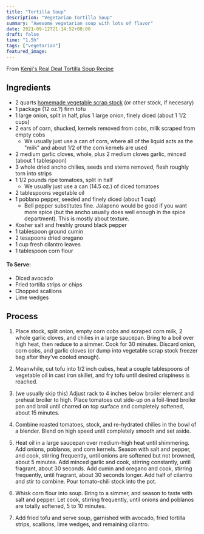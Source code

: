 ```yaml
---
title: "Tortilla Soup"
description: "Vegetarian Tortilla Soup"
summary: "Awesome vegetarian soup with lots of flavor"
date: 2021-09-12T21:14:52+00:00
draft: false
time: "1.5h"
tags: ["vegetarian"]
featured_image: 
---
```


From [Kenji's Real Deal Tortilla Soup Recipe](https://www.seriouseats.com/real-deal-tortilla-soup-recipe "Real Deal Tortilla Soup Recipe")

## Ingredients

- 2 quarts [homemade vegetable scrap stock](https://www.seriouseats.com/save-your-vegetable-scraps-make-stock "Save Your Vegetable Scraps, Make Stock") (or other stock, if necesary)
- 1 package (12 oz.?) firm tofu
- 1 large onion, split in half, plus 1 large onion, finely diced (about 1 1/2 cups)
- 2 ears of corn, shucked, kernels removed from cobs, milk scraped from empty cobs
  - We usually just use a can of corn, where all of the liquid acts as the "milk" and about 1/2 of the corn kernels are used
- 2 medium garlic cloves, whole, plus 2 medium cloves garlic, minced (about 1 tablespoon)
- 3 whole dried ancho chilies, seeds and stems removed, flesh roughly torn into strips
- 1 1/2 pounds ripe tomatoes, split in half
  - We usually just use a can (14.5 oz.) of diced tomatoes
- 2 tablespoons vegetable oil
- 1 poblano pepper, seeded and finely diced (about 1 cup)
  - Bell pepper substitutes fine.  Jalapeno would be good if you want more spice (but the ancho usually does well enough in the spice department).  This is mostly about texture.
- Kosher salt and freshly ground black pepper
- 1 tablespoon ground cumin
- 2 tesapoons dried oregano
- 1 cup fresh cilantro leaves
- 1 tablespoon corn flour
 
#### To Serve:
- Diced avocado
- Fried tortilla strips or chips
- Chopped scallions
- Lime wedges

## Process

1. Place stock, split onion, empty corn cobs and scraped corn milk, 2 whole garlic cloves, and chilies in a large saucepan. Bring to a boil over high heat, then reduce to a simmer. Cook for 30 minutes. Discard onion, corn cobs, and garlic cloves (or dump into vegetable scrap stock freezer bag after they've cooled enough).

1. Meanwhile, cut tofu into 1/2 inch cubes, heat a couple tablespoons of vegetable oil in cast iron skillet, and fry tofu until desired crispiness is reached.

1. (we usually skip this) Adjust rack to 4 inches below broiler element and preheat broiler to high. Place tomatoes cut side-up on a foil-lined broiler pan and broil until charred on top surface and completely softened, about 15 minutes.

1. Combine roasted tomatoes, stock, and re-hydrated chilies in the bowl of a blender. Blend on high speed until completely smooth and set aside.

1. Heat oil in a large saucepan over medium-high heat until shimmering. Add onions, poblanos, and corn kernels. Season with salt and pepper, and cook, stirring frequently, until onions are softened but not browned, about 5 minutes. Add minced garlic and cook, stirring constantly, until fragrant, about 30 seconds. Add cumin and oregano and cook, stirring frequently, until fragrant, about 30 seconds longer. Add half of cilantro and stir to combine. Pour tomato-chili stock into the pot.

1. Whisk corn flour into soup. Bring to a simmer, and season to taste with salt and pepper. Let cook, stirring frequently, until onions and poblanos are totally softened, 5 to 10 minutes.

1. Add fried tofu and serve soup, garnished with avocado, fried tortilla strips, scallions, lime wedges, and remaining cilantro.
